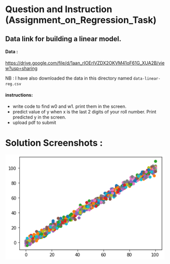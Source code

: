 # Question and Instruction (Assignment_on_Regression_Task)
## Data link for building a linear model.

#### Data : 
https://drive.google.com/file/d/1aan_rIOErIVZDX2OKVM41oF61G_XUA2B/view?usp=sharing

NB : I have also downloaded the data in this directory named  `data-linear-reg.csv`
#### instructions:
- write code to find w0 and w1. print them in the screen.
- predict value of y when x is the last 2 digits of your roll number. Print predicted y in the screen.
- upload pdf to submit

# Solution Screenshots :
[<img src="../0_Images/1_Regression_Task/ScatterPlot.png" width="600">](../0_Images/3_VIS_coding/studentScore_1MF.png)
